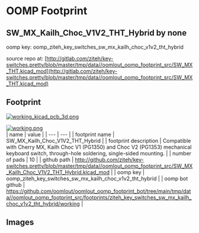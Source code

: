 # OOMP Footprint  
## SW_MX_Kailh_Choc_V1V2_THT_Hybrid  by none  
  
oomp key: oomp_ziteh_key_switches_sw_mx_kailh_choc_v1v2_tht_hybrid  
  
source repo at: [http://gitlab.com/ziteh/key-switches.pretty/blob/master/tmp/data//oomlout_oomp_footprint_src/SW_MX_THT.kicad_mod](http://gitlab.com/ziteh/key-switches.pretty/blob/master/tmp/data//oomlout_oomp_footprint_src/SW_MX_THT.kicad_mod)  
## Footprint  
  
[![working_kicad_pcb_3d.png](working_kicad_pcb_3d_600.png)](working_kicad_pcb_3d.png)  
  
[![working.png](working_600.png)](working.png)  
| name | value | 
| --- | --- | 
| footprint name | SW_MX_Kailh_Choc_V1V2_THT_Hybrid | 
| footprint description | Compatible with Cherry MX, Kailh Choc V1 (PG1350) and Choc V2 (PG1353) mechanical keyboard switch, through-hole soldering, single-sided mounting. | 
| number of pads | 10 | 
| github path | http://github.com/ziteh/key-switches.pretty/blob/master/tmp/data//oomlout_oomp_footprint_src/SW_MX_Kailh_Choc_V1V2_THT_Hybrid.kicad_mod | 
| oomp key | oomp_ziteh_key_switches_sw_mx_kailh_choc_v1v2_tht_hybrid | 
| oomp bot github | https://github.com/oomlout/oomlout_oomp_footprint_bot/tree/main/tmp/data//oomlout_oomp_footprint_src/footprints/ziteh_key_switches_sw_mx_kailh_choc_v1v2_tht_hybrid/working | 
## Images  
